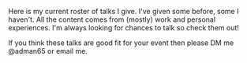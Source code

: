 Here is my current roster of talks I give. I've given some before,
some I haven't.  All the content comes from (mostly) work and
personal experiences. I'm always looking for chances to talk so
check them out!

If you think these talks are good fit for your event then
please DM me @adman65 or email me.
